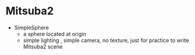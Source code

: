 # Mitsuba2

- SimpleSphere
  - a sphere located at origin
  - simple lighting , simple camera, no texture, just for practice to write Mitsuba2 scene
  
